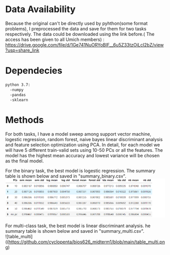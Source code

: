 

# Data Availability
Because the original can't be directly used by pyhthon(some format problems), I preprocessed the data and save for them for two tasks respectively. The data could be downloaded using the link before.( The access has been given to all Umich members) :   
https://drive.google.com/file/d/1Ge741NuORYoBlF__6u5Z33tzOiLcI2bZ/view?usp=share_link

# Dependecies
```
python 3.7:  
  -numpy  
  -pandas  
  -sklearn  
 ```
# Methods  
For both tasks, I have a model sweep among support vector machine, logestic regression, random forest, naive bayes linear discriminant analysis and feature selection optimization using PCA. In detail, for each model we will have 5 different train-valid sets using 10-50 PCs or all the features. The model has the highest mean accuracy and lowest variance will be chosen as the final model.  
  
For the binary task, the best model is logestic regression. The summary table is shown below and saved in "summary_binary.csv".  
![table_binary](https://github.com/cyclopenta/bios626_midterm1/blob/main/table_binary.png)  
   
For multi-class task, the best model is linear discriminant analysis. he summary table is shown below and saved in "summary_multi.csv".  
![table_multi]((https://github.com/cyclopenta/bios626_midterm1/blob/main/table_multi.png)  
